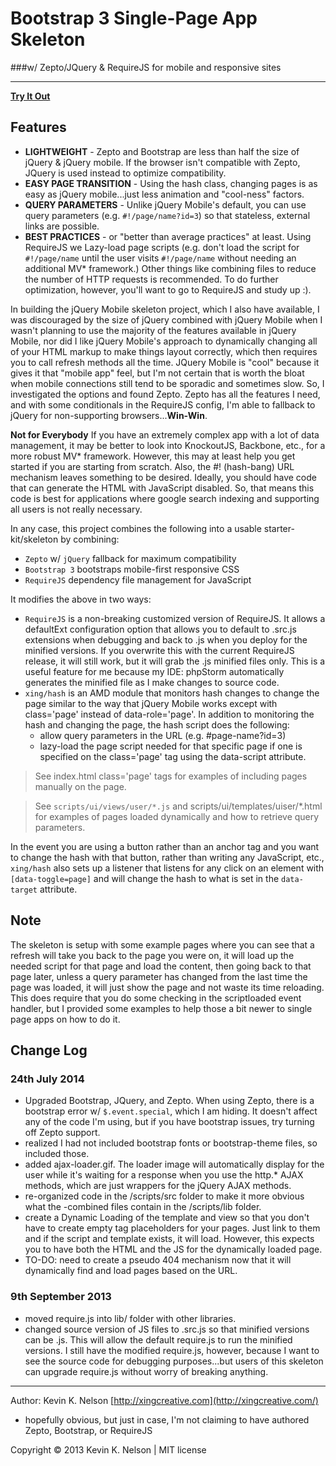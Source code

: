 Bootstrap 3 Single-Page App Skeleton
===============
###w/ Zepto/JQuery & RequireJS for mobile and responsive sites

----------
[**Try It Out**](https://rawgithub.com/kevinknelson/bootstrap-mobile/master/index.html)

## Features

* **LIGHTWEIGHT** - Zepto and Bootstrap are less than half the size of jQuery & jQuery mobile.  If the browser isn't compatible with Zepto, JQuery is used instead to optimize compatibility.
* **EASY PAGE TRANSITION** - Using the hash class, changing pages is as easy as jQuery mobile...just less animation and "cool-ness" factors.
* **QUERY PARAMETERS** - Unlike jQuery Mobile's default, you can use query parameters (e.g. `#!/page/name?id=3`) so that stateless, external links are possible.
* **BEST PRACTICES** - or "better than average practices" at least.  Using RequireJS we Lazy-load page scripts (e.g. don't load the script for `#!/page/name` until the user visits `#!/page/name` without needing an additional MV* framework.)  Other things like combining files to reduce the number of HTTP requests is recommended.  To do further optimization, however, you'll want to go to RequireJS and study up :).

In building the jQuery Mobile skeleton project, which I also have available, I was discouraged by the size of jQuery combined with jQuery Mobile when I wasn't planning to use the majority of the features available in jQuery Mobile, nor did I like jQuery Mobile's approach to dynamically changing all of your HTML markup to make things layout correctly, which then requires you to call refresh methods all the time.  JQuery Mobile is "cool" because it gives it that "mobile app" feel, but I'm not certain that is worth the bloat when mobile connections still tend to be sporadic and sometimes slow.  So, I investigated the options and found Zepto.  Zepto has all the features I need, and with some conditionals in the RequireJS config, I'm able to fallback to jQuery for non-supporting browsers...**Win-Win**.

**Not for Everybody** If you have an extremely complex app with a lot of data management, it may be better to look into KnockoutJS, Backbone, etc., for a more robust MV* framework.  However, this may at least help you get started if you are starting from scratch.  Also, the #! (hash-bang) URL mechanism leaves something to be desired. Ideally, you should have code that can generate the HTML with JavaScript disabled.  So, that means this code is best for applications where google search indexing and supporting all users is not really necessary.

In any case, this project combines the following into a usable starter-kit/skeleton by combining:

* `Zepto` w/ `jQuery` fallback for maximum compatibility
* `Bootstrap 3` bootstraps mobile-first responsive CSS
* `RequireJS` dependency file management for JavaScript

It modifies the above in two ways:

* `RequireJS` is a non-breaking customized version of RequireJS.  It allows a defaultExt configuration option that allows you to default to .src.js extensions when debugging and back to .js when you deploy for the minified versions.  If you overwrite this with the current RequireJS release, it will still work, but it will grab the .js minified files only.  This is a useful feature for me because my IDE: phpStorm automatically generates the minified file as I make changes to source code.
* `xing/hash` is an AMD module that monitors hash changes to change the page similar to the way that jQuery Mobile works except with class='page' instead of data-role='page'. In addition to monitoring the hash and changing the page, the hash script does the following:
  * allow query parameters in the URL (e.g. #page-name?id=3)
  * lazy-load the page script needed for that specific page if one is specified on the class='page' tag using the data-script attribute.


> See index.html class='page' tags for examples of including pages manually on the page.

> See `scripts/ui/views/user/*.js` and scripts/ui/templates/uiser/*.html for examples of pages loaded dynamically and how to retrieve query parameters.

In the event you are using a button rather than an anchor tag and you want to change the hash with that button, rather than writing any JavaScript, etc., `xing/hash` also sets up a listener that listens for any click on an element with `[data-toggle=page]` and will change the hash to what is set in the `data-target` attribute.

## Note

The skeleton is setup with some example pages where you can see that a refresh will take you back to the page you were on, it will load up the needed script for that page and load the content, then going back to that page later, unless a query parameter has changed from the last time the page was loaded, it will just show the page and not waste its time reloading.  This does require that you do some checking in the scriptloaded event handler, but I provided some examples to help those a bit newer to single page apps on how to do it.

## Change Log

### 24th July 2014

* Upgraded Bootstrap, JQuery, and Zepto. When using Zepto, there is a bootstrap error w/ `$.event.special`, which I am hiding. It doesn't affect any of the code I'm using, but if you have bootstrap issues, try turning off Zepto support.
* realized I had not included bootstrap fonts or bootstrap-theme files, so included those.
* added ajax-loader.gif.  The loader image will automatically display for the user while it's waiting for a response when you use the http.* AJAX methods, which are just wrappers for the jQuery AJAX methods.
* re-organized code in the /scripts/src folder to make it more obvious what the -combined files contain in the /scripts/lib folder.
* create a Dynamic Loading of the template and view so that you don't have to create empty tag placeholders for your pages.  Just link to them and if the script and template exists, it will load. However, this expects you to have both the HTML and the JS for the dynamically loaded page.
* TO-DO: need to create a pseudo 404 mechanism now that it will dynamically find and load pages based on the URL.

### 9th September 2013

* moved require.js into lib/ folder with other libraries.
* changed source version of JS files to .src.js so that minified versions can be .js.  This will allow the default require.js to run the minified versions.  I still have the modified require.js, however, because I want to see the source code for debugging purposes...but users of this skeleton can upgrade require.js without worry of breaking anything.

* * *

Author: Kevin K. Nelson [http://xingcreative.com](http://xingcreative.com/)

* hopefully obvious, but just in case, I'm not claiming to have authored Zepto, Bootstrap, or RequireJS

Copyright © 2013 Kevin K. Nelson | MIT license